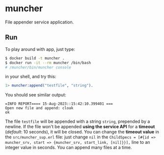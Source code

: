 # muncher

File appender service application.

## Run

To play around with app, just type:

```sh
$ docker build -t muncher .
$ docker run -it --rm muncher /bin/bash
# /muncher/bin/muncher console
```

in your shell, and try this:

```erlang
1> muncher:append("testfile", "string").
```

You should see similar output:

```
=INFO REPORT==== 15-Aug-2023::15:42:10.399401 ===
Open new file and append: cloak
ok
```

The file `testfile` will be appended with a string `string`, prepended by a newline. If the file
won't be appended **using the service API** for a **timeout** (*default*: 10 seconds), it will be
closed.  You can change the **timeout value** in the `src/muncher_sup.erl` file: just change `nil`
in the `ChildSpecs = [#{id => muncher_srv, start => {muncher_srv, start_link, [nil]}}],` line to
an integer value in seconds. You can append many files at a time.
